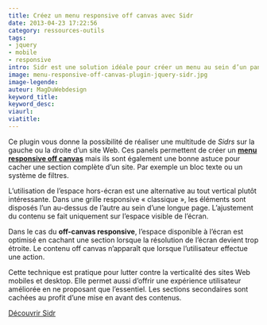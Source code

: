 ```yaml
---
title: Créez un menu responsive off canvas avec Sidr
date: 2013-04-23 17:22:56
category: ressources-outils
tags:
- jquery
- mobile
- responsive
intro: Sidr est une solution idéale pour créer un menu au sein d’un panel hors-écran et un moyen simple de rendre ce menu responsive.
image: menu-responsive-off-canvas-plugin-jquery-sidr.jpg
image-legende:
auteur: MagDuWebdesign
keyword_title:
keyword_desc:
viaurl:
viatitle:
---
```


<p>Ce plugin vous donne la possibilité de réaliser une multitude de <em>Sidrs</em> sur la gauche ou la droite d’un site Web. Ces panels permettent de créer un&nbsp;<strong><a title="Off-canvas – contrer la verticalité des sites Web mobiles" href="http://magazineduwebdesign.com/off-canvas-navigation-contenu-site-mobile">menu responsive off canvas</a></strong> mais ils sont également une bonne astuce pour cacher une section complète d’un site. Par exemple un bloc texte ou un système de filtres.<span id="more-4755"></span></p>
<p>L’utilisation de l’espace hors-écran est une alternative au tout vertical plutôt intéressante. Dans une grille responsive «&nbsp;classique&nbsp;»,&nbsp;les éléments sont disposés l’un au-dessus de l’autre au sein d’une longue page. L’ajustement du contenu se fait uniquement sur l’espace visible de l’écran.</p>
<p>Dans le cas du <strong>off-canvas responsive</strong>, l’espace disponible à l’écran est optimisé en cachant une section lorsque la résolution de l’écran devient trop étroite. Le contenu off canvas n’apparaît que lorsque l’utilisateur effectue une action.</p>
<p>Cette technique est pratique pour lutter contre la verticalité des sites Web mobiles et desktop. Elle permet aussi d’offrir une expérience utilisateur améliorée en ne proposant que l’essentiel. Les sections secondaires sont cachées au profit d’une mise en avant des contenus.</p>
<p><a title="Sidr, menu responsive off canvas" href="http://www.berriart.com/sidr/" target="_blank">Découvrir Sidr</a></p>
